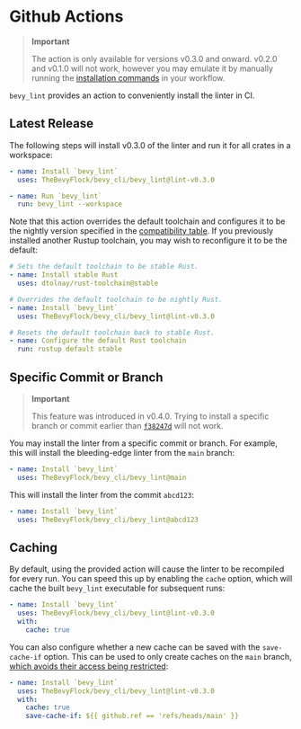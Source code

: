# Github Actions

> **Important**
>
> The action is only available for versions v0.3.0 and onward. v0.2.0 and v0.1.0 will not work, however you may emulate it by manually running the [installation commands](install.md) in your workflow.

`bevy_lint` provides an action to conveniently install the linter in CI.

## Latest Release

The following steps will install v0.3.0 of the linter and run it for all crates in a workspace:

```yml
- name: Install `bevy_lint`
  uses: TheBevyFlock/bevy_cli/bevy_lint@lint-v0.3.0

- name: Run `bevy_lint`
  run: bevy_lint --workspace
```

Note that this action overrides the default toolchain and configures it to be the nightly version specified in the [compatibility table](compatibility.md). If you previously installed another Rustup toolchain, you may wish to reconfigure it to be the default:

```yml
# Sets the default toolchain to be stable Rust.
- name: Install stable Rust
  uses: dtolnay/rust-toolchain@stable

# Overrides the default toolchain to be nightly Rust.
- name: Install `bevy_lint`
  uses: TheBevyFlock/bevy_cli/bevy_lint@lint-v0.3.0

# Resets the default toolchain back to stable Rust.
- name: Configure the default Rust toolchain
  run: rustup default stable
```

## Specific Commit or Branch

> **Important**
>
> This feature was introduced in v0.4.0. Trying to install a specific branch or commit earlier than [`f38247d`](https://github.com/TheBevyFlock/bevy_cli/commit/f38247daea376c64919e1d09527acbbadb6df14b) will not work.

You may install the linter from a specific commit or branch. For example, this will install the bleeding-edge linter from the `main` branch:

```yml
- name: Install `bevy_lint`
  uses: TheBevyFlock/bevy_cli/bevy_lint@main
```

This will install the linter from the commit `abcd123`:

```yml
- name: Install `bevy_lint`
  uses: TheBevyFlock/bevy_cli/bevy_lint@abcd123
```

## Caching

By default, using the provided action will cause the linter to be recompiled for every run. You can speed this up by enabling the `cache` option, which will cache the built `bevy_lint` executable for subsequent runs:

```yml
- name: Install `bevy_lint`
  uses: TheBevyFlock/bevy_cli/bevy_lint@lint-v0.3.0
  with:
    cache: true
```

You can also configure whether a new cache can be saved with the `save-cache-if` option. This can be used to only create caches on the `main` branch, [which avoids their access being restricted](https://docs.github.com/en/actions/reference/dependency-caching-reference#restrictions-for-accessing-a-cache):

```yml
- name: Install `bevy_lint`
  uses: TheBevyFlock/bevy_cli/bevy_lint@lint-v0.3.0
  with:
    cache: true
    save-cache-if: ${{ github.ref == 'refs/heads/main' }}
```
